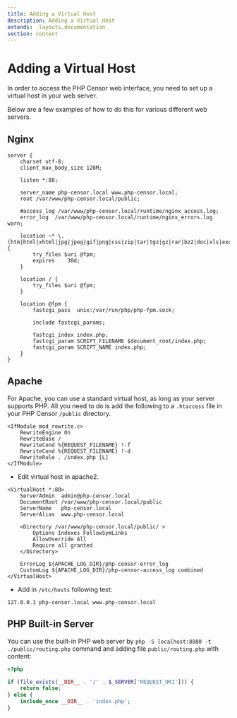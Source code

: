 ```yaml
---
title: Adding a Virtual Host
description: Adding a Virtual Host
extends: _layouts.documentation
section: content
---
```


Adding a Virtual Host
=====================

In order to access the PHP Censor web interface, you need to set up a virtual host in your web server. 

Below are a few examples of how to do this for various different web servers.

Nginx
-----

```
server {
    charset utf-8;
    client_max_body_size 128M;

    listen *:80;

    server_name php-censor.local www.php-censor.local;
    root /var/www/php-censor.local/public;

    #access_log /var/www/php-censor.local/runtime/nginx_access.log;
    error_log  /var/www/php-censor.local/runtime/nginx_errors.log warn;

    location ~* \.(htm|html|xhtml|jpg|jpeg|gif|png|css|zip|tar|tgz|gz|rar|bz2|doc|xls|exe|pdf|ppt|wav|bmp|rtf|swf|ico|flv|txt|docx|xlsx)$ {
        try_files $uri @fpm;
        expires    30d;
    }

    location / {
        try_files $uri @fpm;
    }

    location @fpm {
        fastcgi_pass  unix:/var/run/php/php-fpm.sock;

        include fastcgi_params;

        fastcgi_index index.php;
        fastcgi_param SCRIPT_FILENAME $document_root/index.php;
        fastcgi_param SCRIPT_NAME index.php;
    }
}
```

Apache
------

For Apache, you can use a standard virtual host, as long as your server supports PHP. All you need to do is add the 
following to a `.htaccess` file in your PHP Censor `/public` directory.

```
<IfModule mod_rewrite.c>
    RewriteEngine On
    RewriteBase /
    RewriteCond %{REQUEST_FILENAME} !-f
    RewriteCond %{REQUEST_FILENAME} !-d
    RewriteRule . /index.php [L]
</IfModule>
```

- Edit virtual host in apache2.
```
<VirtualHost *:80>
    ServerAdmin  admin@php-censor.local
    DocumentRoot /var/www/php-censor.local/public
    ServerName   php-censor.local
    ServerAlias  www.php-censor.local

    <Directory /var/www/php-censor.local/public/ >
        Options Indexes FollowSymLinks
        AllowOverride All
        Require all granted
    </Directory>

    ErrorLog ${APACHE_LOG_DIR}/php-censor-error_log
    CustomLog ${APACHE_LOG_DIR}/php-censor-access_log combined
</VirtualHost>
```

- Add in `/etc/hosts` following text:
```
127.0.0.1 php-censor.local www.php-censor.local
```

PHP Built-in Server
-------------------

You can use the built-in PHP web server by `php -S localhost:8080 -t ./public/routing.php` command and adding file 
`public/routing.php` with content:

```php
<?php

if (file_exists(__DIR__ . '/' . $_SERVER['REQUEST_URI'])) {
    return false;
} else {
    include_once __DIR__ . 'index.php';
}
```
